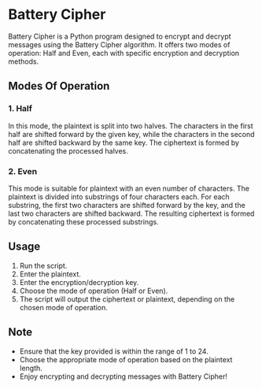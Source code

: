 # Battery Cipher

Battery Cipher is a Python program designed to encrypt and decrypt messages using the Battery Cipher algorithm. It offers two modes of operation: Half and Even, each with specific encryption and decryption methods.

## Modes Of Operation

### 1. Half

In this mode, the plaintext is split into two halves. The characters in the first half are shifted forward by the given key, while the characters in the second half are shifted backward by the same key. The ciphertext is formed by concatenating the processed halves.

### 2. Even

This mode is suitable for plaintext with an even number of characters. The plaintext is divided into substrings of four characters each. For each substring, the first two characters are shifted forward by the key, and the last two characters are shifted backward. The resulting ciphertext is formed by concatenating these processed substrings.

## Usage

1. Run the script.
2. Enter the plaintext.
3. Enter the encryption/decryption key.
4. Choose the mode of operation (Half or Even).
5. The script will output the ciphertext or plaintext, depending on the chosen mode of operation.

## Note

- Ensure that the key provided is within the range of 1 to 24.
- Choose the appropriate mode of operation based on the plaintext length.
- Enjoy encrypting and decrypting messages with Battery Cipher!


